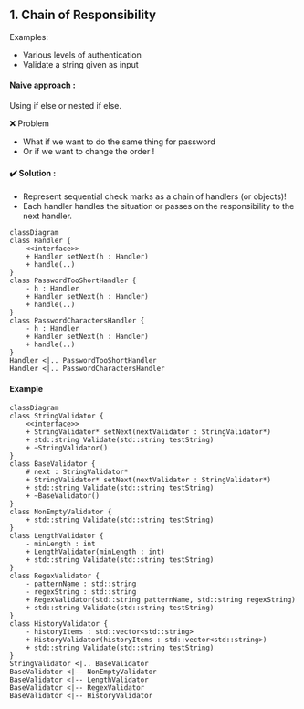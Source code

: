 ## 1. Chain of Responsibility

Examples:
- Various levels of authentication
- Validate a string given as input

#### Naive approach : 

Using if else or nested if else.

:x: Problem 
- What if we want to do the same thing for password
- Or if we want to change the order !

#### :heavy_check_mark: Solution : 
- Represent sequential check marks as a chain of handlers (or objects)!
- Each handler handles the situation or passes on the responsibility to the next handler.

```mermaid
classDiagram
class Handler {
    <<interface>>
    + Handler setNext(h : Handler)
    + handle(..)
}
class PasswordTooShortHandler {
    - h : Handler
    + Handler setNext(h : Handler)
    + handle(..)
}
class PasswordCharactersHandler {
    - h : Handler
    + Handler setNext(h : Handler)
    + handle(..)
}
Handler <|.. PasswordTooShortHandler
Handler <|.. PasswordCharactersHandler

```
#### Example

```mermaid
classDiagram
class StringValidator {
    <<interface>>
    + StringValidator* setNext(nextValidator : StringValidator*)
    + std::string Validate(std::string testString)
    + ~StringValidator()
}
class BaseValidator {
    # next : StringValidator*
    + StringValidator* setNext(nextValidator : StringValidator*)
    + std::string Validate(std::string testString)
    + ~BaseValidator()
}
class NonEmptyValidator {
    + std::string Validate(std::string testString)
}
class LengthValidator {
    - minLength : int
    + LengthValidator(minLength : int)
    + std::string Validate(std::string testString)
}
class RegexValidator {
    - patternName : std::string
    - regexString : std::string
    + RegexValidator(std::string patternName, std::string regexString)
    + std::string Validate(std::string testString)
}
class HistoryValidator {
    - historyItems : std::vector<std::string>
    + HistoryValidator(historyItems : std::vector<std::string>)
    + std::string Validate(std::string testString)
}
StringValidator <|.. BaseValidator
BaseValidator <|-- NonEmptyValidator
BaseValidator <|-- LengthValidator
BaseValidator <|-- RegexValidator
BaseValidator <|-- HistoryValidator
```